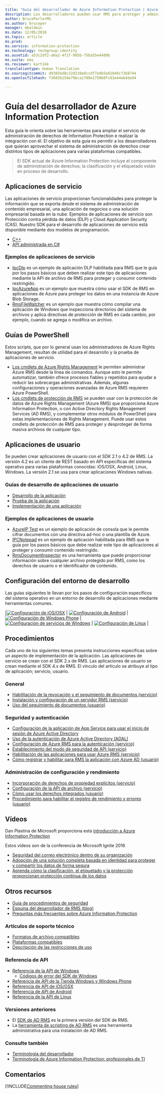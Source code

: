 ```yaml
---
title: "Guía del desarrollador de Azure Information Protection | Azure Information Protection"
description: Los desarrolladores pueden usar RMS para proteger y administrar todo tipo de archivos.
author: BrucePerlerMS
ms.author: bruceper
manager: mbaldwin
ms.date: 12/05/2016
ms.topic: article
ms.prod: 
ms.service: information-protection
ms.technology: techgroup-identity
ms.assetid: a53c2df2-a0a2-4f1f-995b-75ba55e4489b
ms.suite: ems
ms.reviewer: kartikk
translationtype: Human Translation
ms.sourcegitcommit: d9385bd8c22d220e8ccdf7e9b5e81049c7368744
ms.openlocfilehash: f3603b258e79bca1709e1750b8fc63e44eb4da94

---
```


# <a name="azure-information-protection-developers-guide"></a>Guía del desarrollador de Azure Information Protection

Esta guía le orienta sobre las herramientas para ampliar el servicio de administración de derechos de Information Protection e realizar la integración con él. El objetivo de esta guía es permitir a los desarrolladores que quieran aprovechar el sistema de administración de derechos crear distintos tipos de aplicaciones para varias plataformas compatibles.

>El SDK actual de Azure Information Protection incluye el componente de administración de derechos; la clasificación y el etiquetado están en proceso de desarrollo.

## <a name="service-applications"></a>Aplicaciones de servicio
Las aplicaciones de servicio proporcionan funcionalidades para proteger la información que se exporta desde el sistema de administración de contenido empresarial, una aplicación de negocios o una solución empresarial basada en la nube. Ejemplos de aplicaciones de servicio son Protección contra pérdida de datos (DLP) y Cloud Application Security (CAS). Nuestro SDK para el desarrollo de aplicaciones de servicio está disponible mediante dos modelos de programación.

- [C++](https://www.microsoft.com/en-us/download/details.aspx?id=38397)
- [API administrada en C#](https://github.com/Azure-Samples/Azure-Information-Protection-Samples/tree/master/IpcManagedAPI)


### <a name="examples-of-service-applications"></a>Ejemplos de aplicaciones de servicio
- [IpcDlp](https://github.com/Azure-Samples/active-directory-dotnet-rms) es un ejemplo de aplicación DLP habilitada para RMS que le guía por los pasos básicos que deben realizar este tipo de aplicaciones mediante la API de archivo de RMS para proteger y consumir contenido restringido.
- [IpcAzureApp](https://github.com/Azure-Samples/active-directory-dotnet-rms) es un ejemplo que muestra cómo usar el SDK de RMS en aplicaciones de Azure para proteger los datos en una instancia de Azure Blob Storage.
- [RmsFileWatcher](https://github.com/Azure-Samples/active-directory-dotnet-rms) es un ejemplo que muestra cómo compilar una aplicación de Windows que inspecciona directorios del sistema de archivos y aplica directivas de protección de RMS en cada cambio, por ejemplo, cuando se agrega o modifica un archivo.

## <a name="powershell-guides"></a>Guías de PowerShell
Estos scripts, que por lo general usan los administradores de Azure Rights Management, resultan de utilidad para el desarrollo y la prueba de aplicaciones de servicio.
- [Los cmdlets de Azure Rights Management](https://msdn.microsoft.com/library/azure/dn629398.aspx) le permiten administrar Azure RMS desde la línea de comandos. Aunque esto le permite automatizar, también ofrece procesos fiables y repetidos para ayudar a reducir las sobrecargas administrativas. Además, algunas configuraciones y operaciones avanzadas de Azure RMS requieren Azure PowerShell.
- [Los cmdlets de protección de RMS](https://msdn.microsoft.com/library/azure/mt433195.aspx) se pueden usar con la protección de datos de Azure Rights Management (Azure RMS) que proporciona Azure Information Protection, o con Active Directory Rights Management Services (AD RMS), y complementar otros módulos de PowerShell para estas implementaciones de Rights Management. Puede usar estos cmdlets de protección de RMS para proteger y desproteger de forma masiva archivos de cualquier tipo.


## <a name="user-applications"></a>Aplicaciones de usuario
Se pueden crear aplicaciones de usuario con el SDK 2.1 o 4.2 de RMS.
La versión 4.2 es un cliente de REST basado en API específicas del sistema operativo para varias plataformas conocidas: iOS/OSX, Android, Linux, Windows. La versión 2.1 se usa para crear aplicaciones Windows nativas.

### <a name="user-application-development-guides"></a>Guías de desarrollo de aplicaciones de usuario
- [Desarrollo de la aplicación](developing-your-application.md)
- [Prueba de la aplicación](how-to-set-up-your-test-environment.md)
- [Implementación de una aplicación](deploying-your-application.md)


### <a name="user-application-samples"></a>Ejemplos de aplicaciones de usuario
- [AzureIP Test](https://github.com/Azure-Samples/Azure-Information-Protection-Samples/tree/master/AzureIP_Test) es un ejemplo de aplicación de consola que le permite cifrar documentos con una directiva ad-hoc o una plantilla de Azure.
- [IPCNotepad](https://github.com/Azure-Samples/Azure-Information-Protection-Samples/tree/master/AzureIP_Test) es un ejemplo de aplicación habilitada para RMS que le guía por los pasos básicos que debe realizar este tipo de aplicaciones al proteger y consumir contenido restringido.
- [RmsDocumentInspector](https://github.com/Azure-Samples/active-directory-dotnet-rms) es una herramienta que puede proporcionar información sobre cualquier archivo protegido por RMS, como los derechos de usuario o el identificador de contenido.

## <a name="development-environment-setup"></a>Configuración del entorno de desarrollo
Las guías siguientes le llevan por los pasos de configuración específicos del sistema operativo en un entorno de desarrollo de aplicaciones mediante herramientas comunes.

|[![Configuración de iOS/OSX](../media/develop/ios-icon.png)](ios-sdk.md) | [![Configuración de Android](../media/develop/android-icon.png)](android-sdk.md) | [![Configuración de Windows Phone](../media/develop/windows-phone-icon.png)](windows-phone-apps.md) | [![Configuración de servicios de Windows](../media/develop/windows-icon.png)](install-the-rms-sdk.md) | [![Configuración de Linux](../media/develop/linux-icon.png)](linux-setup.md) |

## <a name="how-tos"></a>Procedimientos
Cada uno de los siguientes temas presenta instrucciones específicas sobre un aspecto de implementación de la aplicación. Las aplicaciones de servicio se crean con el SDK 2.x de RMS. Las aplicaciones de usuario se crean mediante el SDK 4.x de RMS. El vínculo del artículo se atribuye al tipo de aplicación; servicio, usuario.

### <a name="general"></a>General
- [Habilitación de la revocación y el seguimiento de documentos (servicio)](tracking-content.md)
- [Instalación y configuración de un servidor RMS (servicio)](how-to-install-and-configure-an-rms-server.md)
- [Uso del seguimiento de documentos (usuario)](how-to-use-document-tracking.md)


### <a name="security-and-authentication"></a>Seguridad y autenticación
- [Configuración de la aplicación de App Service para usar el inicio de sesión de Azure Active Directory](https://docs.microsoft.com/en-us/azure/app-service-mobile/app-service-mobile-how-to-configure-active-directory-authentication)
- [Uso de la autenticación de Azure Active Directory (ADAL)](how-to-use-adal-authentication.md)
- [Configuración de Azure RMS para la autenticación (servicio)](adal-auth.md)
- [Establecimiento del modo de seguridad de API (servicio)](setting-the-api-security-mode-api-mode.md)
- [Habilitación de las aplicaciones para usar Azure RMS (servicio)](how-to-use-file-api-with-aadrm-cloud.md)
- [Cómo registrar y habilitar para RMS la aplicación con Azure AD (usuario)](authentication-integration.md)

### <a name="configuration-and-performance-management"></a>Administración de configuración y rendimiento
- [Incorporación de derechos de propiedad explícitos (servicio)](add-explicit-owner-rights.md)
- [Configuración de la API de archivo (servicio)](file-api-configuration.md)
- [Cómo usar los derechos integrados (usuario)](built-in-rights-usage-restriction-reference.md)
- [Procedimiento para habilitar el registro de rendimiento y errores (usuario)](enabling-logging.md)


## <a name="videos"></a>Vídeos
Dan Plastina de Microsoft proporciona esta [introducción a Azure Information Protection](https://www.microsoft.com/en-us/cloud-platform/azure-information-protection)

Estos vídeos son de la conferencia de Microsoft Ignite 2016

- [Seguridad del correo electrónico dentro de su organización](https://myignite.microsoft.com/videos/2787)
- [Adopción de una solución completa basada en identidad para proteger y compartir los datos de forma segura](https://myignite.microsoft.com/videos/2784)
- [Aprenda cómo la clasificación, el etiquetado y la protección proporcionan protección continua de los datos](https://myignite.microsoft.com/videos/2786)


## <a name="other-resources"></a>Otros recursos
- [Guía de procedimientos de seguridad](security-guidelines.md)
- [Esquina del desarrollador de RMS (blog)](https://blogs.msdn.microsoft.com/rms/)
- [Preguntas más frecuentes sobre Azure Information Protection](https://docs.microsoft.com/en-us/information-protection/get-started/faqs)


### <a name="support-articles"></a>Artículos de soporte técnico
- [Formatos de archivo compatibles](supported-file-formats.md)
- [Plataformas compatibles](supported-platforms.md)
- [Descripción de las restricciones de uso](understanding-usage-restrictions.md)


### <a name="api-reference"></a>Referencia de API
- [Referencia de la API de Windows](https://msdn.microsoft.com/en-us/library/hh535292.aspx)
  - [Códigos de error del SDK de Windows](https://msdn.microsoft.com/library/hh535248.aspx)
- [Referencia de API de la Tienda Windows y Windows Phone](https://msdn.microsoft.com/library/dn891914.aspx)
- [Referencia de API de iOS/OSX](https://msdn.microsoft.com/en-us/library/dn758306.aspx)
- [Referencia de API de Android](https://msdn.microsoft.com/en-us/library/dn758245.aspx)
- [Referencia de la API de Linux](http://azuread.github.io/rms-sdk-for-cpp/annotated.html)


### <a name="previous-versions"></a>Versiones anteriores
- El [SDK de AD RMS](https://msdn.microsoft.com/en-us/library/cc530379.aspx) es la primera versión del SDK de RMS.
- La [herramienta de scripting de AD RMS](https://msdn.microsoft.com/en-us/library/bb968797.aspx) es una herramienta administrativa para una instalación de AD RMS.

### <a name="see-also"></a>Consulte también
- [Terminología del desarrollador](terms.md)
- [Terminología de Azure Information Protection: profesionales de TI](../get-started/terminology.md)

## <a name="comments"></a>Comentarios

[!INCLUDE[Commenting house rules](../includes/houserules.md)]


<!--HONumber=Dec16_HO2-->


